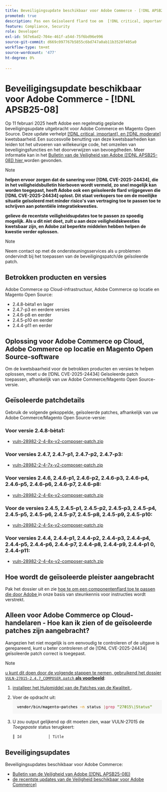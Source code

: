 ```yaml
---
title: Beveiligingsupdate beschikbaar voor Adobe Commerce - [!DNL APSB25-08]
promoted: true
description: Pas een Geïsoleerd flard toe om  [!DNL critical, important, and moderate vulnerabilities]  voor Adobe Commerce 2.4.8-beta1, 2.4.7-p3, 2.4.6-p8, 2.4.5-p10, 2.4.4-p11, en vroegere versies te verhelpen.
feature: Compliance, Security
role: Developer
exl-id: 567e6ad2-704e-461f-a54d-75f6bd96e996
source-git-commit: d669c097767b5855c6bd747a0ab11b3520f405a0
workflow-type: tm+mt
source-wordcount: '477'
ht-degree: 0%

---
```


# Beveiligingsupdate beschikbaar voor Adobe Commerce - [!DNL APSB25-08]

Op 11 februari 2025 heeft Adobe een regelmatig geplande beveiligingsupdate uitgebracht voor Adobe Commerce en Magento Open Source. Deze update verhelpt [[!DNL critical, important], en  [!DNL moderate] ](https://helpx.adobe.com/security/severity-ratings.html) kwetsbaarheid. Een succesvolle benutting van deze kwetsbaarheden kan leiden tot het uitvoeren van willekeurige code, het omzeilen van beveiligingsfuncties en het doorverwijzen van bevoegdheden. Meer informatie kan in het [ Bulletin van de Veiligheid van Adobe ([!DNL APSB25-08]) hier ](https://helpx.adobe.com/security/products/magento/apsb25-08.html) worden gevonden.

>[!NOTE]
>
>**helpen ervoor zorgen dat de sanering voor [!DNL CVE-2025-24434], die in het veiligheidsbulletin hierboven wordt vermeld, zo snel mogelijk kan worden toegepast, heeft Adobe ook een geïsoleerde flard vrijgegeven die [!DNL CVE-2025-24434] oplost. Dit staat verkopers toe om de moeilijke situatie geïsoleerd met minder risico&#39;s van vertraging toe te passen toe te schrijven aan potentiële integratiekwesties.**

**gelieve de recentste veiligheidsupdates toe te passen zo spoedig mogelijk. Als u dit niet doet, zult u aan deze veiligheidskwesties kwetsbaar zijn, en Adobe zal beperkte middelen hebben helpen de kwestie verder oplossen.**

>[!NOTE]
>
>Neem contact op met de ondersteuningsservices als u problemen ondervindt bij het toepassen van de beveiligingspatch/de geïsoleerde patch.

## Betrokken producten en versies

Adobe Commerce op Cloud-infrastructuur, Adobe Commerce op locatie en Magento Open Source:

* 2.4.8-bèta1 en lager
* 2.4.7-p3 en eerdere versies
* 2.4.6-p8 en eerder
* 2.4.5-p10 en eerder
* 2.4.4-p11 en eerder

## Oplossing voor Adobe Commerce op Cloud, Adobe Commerce op locatie en Magento Open Source-software

Om de kwetsbaarheid voor de betrokken producten en versies te helpen oplossen, moet u de [!DNL CVE-2025-24434] Geïsoleerde patch toepassen, afhankelijk van uw Adobe Commerce/Magento Open Source-versie.

## Geïsoleerde patchdetails

Gebruik de volgende gekoppelde, geïsoleerde patches, afhankelijk van uw Adobe Commerce/Magento Open Source-versie:

### Voor versie 2.4.8-bèta1:

* [vuln-28982-2-4-8x-v2-composer-patch.zip](assets/vuln-28982-2-4-8x-v2-composer-patch.zip)

### Voor versies 2.4.7, 2.4.7-p1, 2.4.7-p2, 2.4.7-p3:

* [vuln-28982-2-4-7x-v2-composer-patch.zip](assets/vuln-28982-2-4-7x-v2-composer-patch.zip)

### Voor versies 2.4.6, 2.4.6-p1, 2.4.6-p2, 2.4.6-p3, 2.4.6-p4, 2.4.6-p5, 2.4.6-p6, 2.4.6-p7, 2.4.6-p8:

* [vuln-28982-2-4-6x-v2-composer-patch.zip](assets/vuln-28982-2-4-6x-v2-composer-patch.zip)

### Voor de versies 2.4.5, 2.4.5-p1, 2.4.5-p2, 2.4.5-p3, 2.4.5-p4, 2.4.5-p5, 2.4.5-p6, 2.4.5-p7, 2.4.5-p8, 2.4.5-p9, 2.4.5-p10:

* [vuln-28982-2-4-5x-v2-composer-patch.zip](assets/vuln-28982-2-4-5x-v2-composer-patch.zip)

### Voor versies 2.4.4, 2.4.4-p1, 2.4.4-p2, 2.4.4-p3, 2.4.4-p4, 2.4.4-p5, 2.4.4-p6, 2.4.4-p7, 2.4.4-p8, 2.4.4-p9, 2.4.4-p1 0, 2.4.4-p11:

* [vuln-28982-2-4-4x-v2-composer-patch.zip](assets/vuln-28982-2-4-4x-v2-composer-patch.zip)


## Hoe wordt de geïsoleerde pleister aangebracht

Pak het dossier uit en zie [ hoe te om een componentenflard toe te passen die door Adobe ](https://experienceleague.adobe.com/docs/commerce-knowledge-base/kb/how-to/how-to-apply-a-composer-patch-provided-by-magento.html) in onze basis van steunkennis voor instructies wordt verstrekt.

## Alleen voor Adobe Commerce op Cloud-handelaren - Hoe kan ik zien of de geïsoleerde patches zijn aangebracht?

Aangezien het niet mogelijk is om eenvoudig te controleren of de uitgave is gerepareerd, kunt u beter controleren of de [!DNL CVE-2025-24434] geïsoleerde patch correct is toegepast.

>[!NOTE]
>
><u> u kunt dit doen door de volgende stappen te nemen, gebruikend het dossier `VULN-27015-2.4.7_COMPOSER.patch` **als voorbeeld**</u>:

1. [ installeer het Hulpmiddel van de Patches van de Kwaliteit ](https://experienceleague.adobe.com/docs/commerce-operations/tools/quality-patches-tool/usage.html).
1. Voer de opdracht uit:<br>
   ![ cve-2024-34102-tell-if-patch-applied-code ](assets/cve-2024-34102-tell-if-patch-applied-code.png)
1. U zou output gelijkend op dit moeten zien, waar VULN-27015 de *Toegepaste* status terugkeert:

   ```bash
   ║ Id            │ Title                                                        │ Category        │ Origin                 │ Status      │ Details                                          ║ ║ N/A           │ ../m2-hotfixes/VULN-27015-2.4.7_COMPOSER_patch.patch      │ Other           │ Local                  │ Applied     │ Patch type: Custom                                
   ```

<!-- For Step 2:
     ```bash
    vendor/bin/magento-patches -n status |grep "27015\|Status"
     ```
-->

## Beveiligingsupdates

Beveiligingsupdates beschikbaar voor Adobe Commerce:

* [ Bulletin van de Veiligheid van Adobe ([!DNL APSB25-08]) ](https://helpx.adobe.com/security/products/magento/apsb25-08.html)
* [ de recentste updates van de Veiligheid beschikbaar voor Adobe Commerce) ](https://helpx.adobe.com/security/products/magento.html)